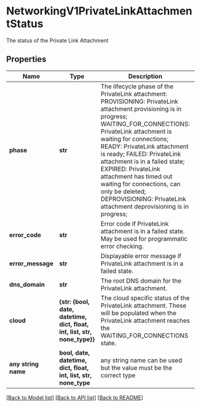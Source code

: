 # NetworkingV1PrivateLinkAttachmentStatus

The status of the Private Link Attachment

## Properties
Name | Type | Description | Notes
------------ | ------------- | ------------- | -------------
**phase** | **str** | The lifecycle phase of the PrivateLink attachment:    PROVISIONING: PrivateLink attachment provisioning is in progress;    WAITING_FOR_CONNECTIONS: PrivateLink attachment is waiting for connections;    READY: PrivateLink attachment is ready;    FAILED: PrivateLink attachment is in a failed state;    EXPIRED: PrivateLink attachment has timed out waiting for connections, can only be deleted;    DEPROVISIONING: PrivateLink attachment deprovisioning is in progress;  | [readonly] 
**error_code** | **str** | Error code if PrivateLink attachment is in a failed state. May be used for programmatic error checking. | [optional] [readonly] 
**error_message** | **str** | Displayable error message if PrivateLink attachment is in a failed state. | [optional] [readonly] 
**dns_domain** | **str** | The root DNS domain for the PrivateLink attachment. | [optional] [readonly] 
**cloud** | **{str: (bool, date, datetime, dict, float, int, list, str, none_type)}** | The cloud specific status of the PrivateLink attachment. These will be populated when the PrivateLink attachment reaches the WAITING_FOR_CONNECTIONS state. | [optional] [readonly] 
**any string name** | **bool, date, datetime, dict, float, int, list, str, none_type** | any string name can be used but the value must be the correct type | [optional]

[[Back to Model list]](../README.md#documentation-for-models) [[Back to API list]](../README.md#documentation-for-api-endpoints) [[Back to README]](../README.md)


